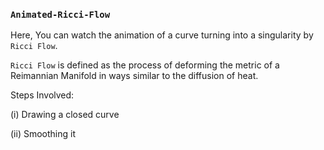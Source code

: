 ### ```Animated-Ricci-Flow```
Here, You can watch the animation of a curve turning into a singularity by ```Ricci Flow```.    
 

```Ricci Flow``` is defined as the process of deforming the metric of a Reimannian Manifold in ways similar to the diffusion of heat.

Steps Involved: 

(i) Drawing a closed curve  

(ii) Smoothing it 
    
   
  
